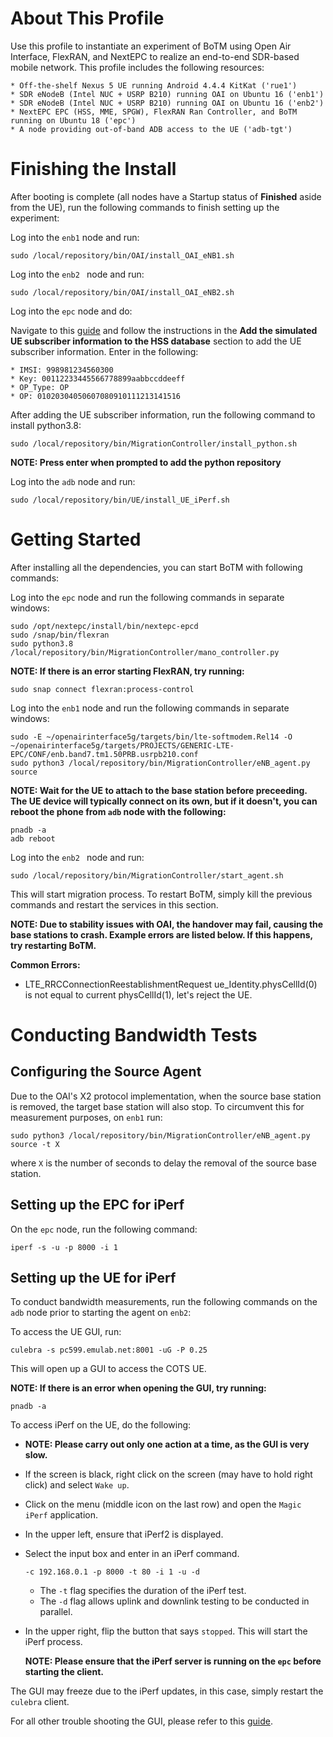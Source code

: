 # About This Profile

Use this profile to instantiate an experiment of BoTM using Open Air Interface,
FlexRAN, and NextEPC to realize an end-to-end SDR-based mobile network. This profile includes
the following resources:

    * Off-the-shelf Nexus 5 UE running Android 4.4.4 KitKat ('rue1')
    * SDR eNodeB (Intel NUC + USRP B210) running OAI on Ubuntu 16 ('enb1')
    * SDR eNodeB (Intel NUC + USRP B210) running OAI on Ubuntu 16 ('enb2')
    * NextEPC EPC (HSS, MME, SPGW), FlexRAN Ran Controller, and BoTM running on Ubuntu 18 ('epc')
    * A node providing out-of-band ADB access to the UE ('adb-tgt')

# Finishing the Install

After booting is complete (all nodes have a Startup status of **Finished** aside from the UE), run the following commands
to finish setting up the experiment:

Log into the `enb1` node and run: 

    sudo /local/repository/bin/OAI/install_OAI_eNB1.sh

Log into the `enb2 ` node and run:

    sudo /local/repository/bin/OAI/install_OAI_eNB2.sh
    
Log into the `epc` node and do:

   Navigate to this [guide](https://gitlab.flux.utah.edu/powderrenewpublic/mww2019/blob/master/4G-LTE.md) and follow the instructions
   in the **Add the simulated UE subscriber information to the HSS database** section to add the UE subscriber information. Enter in the following:
    
    * IMSI: 998981234560300
    * Key: 00112233445566778899aabbccddeeff
    * OP_Type: OP
    * OP: 01020304050607080910111213141516
    
After adding the UE subscriber information, run the following command to install python3.8:

    sudo /local/repository/bin/MigrationController/install_python.sh     
        
**NOTE: Press enter when prompted to add the python repository**
        
Log into the `adb` node and run:

    sudo /local/repository/bin/UE/install_UE_iPerf.sh

# Getting Started
After installing all the dependencies, you can start BoTM with following commands:

Log into the `epc` node and run the following commands in separate windows:

    sudo /opt/nextepc/install/bin/nextepc-epcd
    sudo /snap/bin/flexran
    sudo python3.8 /local/repository/bin/MigrationController/mano_controller.py
    
**NOTE: If there is an error starting FlexRAN, try running:** 

    sudo snap connect flexran:process-control
    
Log into the `enb1` node and run the following commands in separate windows: 

    sudo -E ~/openairinterface5g/targets/bin/lte-softmodem.Rel14 -O ~/openairinterface5g/targets/PROJECTS/GENERIC-LTE-EPC/CONF/enb.band7.tm1.50PRB.usrpb210.conf
    sudo python3 /local/repository/bin/MigrationController/eNB_agent.py source
    
**NOTE: Wait for the UE to attach to the base station before preceeding. The UE device will typically connect on its own, but if it doesn't, you can reboot the phone from `adb` node with the following:**

    pnadb -a
    adb reboot
      
Log into the `enb2 ` node and run:

    sudo /local/repository/bin/MigrationController/start_agent.sh
    
This will start migration process. To restart BoTM, simply kill the previous commands and restart the services in this section.
 
**NOTE: Due to stability issues with OAI, the handover may fail, causing the base stations to crash. Example errors are listed below. If this happens, try restarting BoTM.**

**Common Errors:** 
   * LTE_RRCConnectionReestablishmentRequest ue_Identity.physCellId(0) is not equal to current physCellId(1), let's reject the UE.

# Conducting Bandwidth Tests
## Configuring the Source Agent
Due to the OAI's X2 protocol implementation, when the source base station is removed, the target base station will
also stop. To circumvent this for measurement purposes, on `enb1` run:

    sudo python3 /local/repository/bin/MigrationController/eNB_agent.py source -t X

where `X` is the number of seconds to delay the removal of the source base station.

## Setting up the EPC for iPerf
On the `epc` node, run the following command:

    iperf -s -u -p 8000 -i 1
        

## Setting up the UE for iPerf
To conduct bandwidth measurements, run the following commands on the `adb` node prior to starting the agent on `enb2`:

To access the UE GUI, run: 

    culebra -s pc599.emulab.net:8001 -uG -P 0.25
 
This will open up a GUI to access the COTS UE. 

**NOTE: If there is an error when opening the GUI, try running:**

    pnadb -a

To access iPerf on the UE, do the following:
* **NOTE: Please carry out only one action at a time, as the GUI is very slow.**
* If the screen is black, right click on the screen (may have to hold right click) and select ``Wake up``.
* Click on the menu (middle icon on the last row) and open the ``Magic iPerf`` application.
* In the upper left, ensure that iPerf2 is displayed.
* Select the input box and enter in an iPerf command.

      -c 192.168.0.1 -p 8000 -t 80 -i 1 -u -d

   * The ```-t``` flag specifies the duration of the iPerf test.
   * The ```-d``` flag allows uplink and downlink testing to be conducted in parallel.

* In the upper right, flip the button that says ``stopped``. This will start the iPerf process. 
   
   **NOTE: Please ensure that the iPerf server is running on the `epc` before starting the client.**

The GUI may freeze due to the iPerf updates, in this case, simply restart the ``culebra`` client.

For all other trouble shooting the GUI, please refer to this [guide](https://wiki.phantomnet.org/wiki/phantomnet/tutorial-interacting-and-scripting-on-the-ue-with-culebra).
